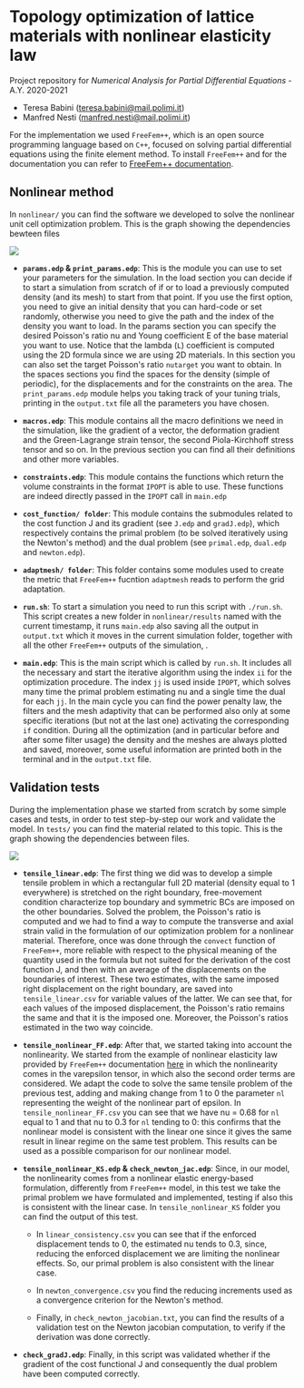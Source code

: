 # Topology optimization of lattice materials with nonlinear elasticity law
Project repository for *Numerical Analysis for Partial Differential Equations* - A.Y. 2020-2021

- Teresa Babini (teresa.babini@mail.polimi.it)
- Manfred Nesti (manfred.nesti@mail.polimi.it)

For the implementation we used `FreeFem++`, which is an open source programming language based on `C++`, focused on solving partial differential equations using the finite element method. To install `FreeFem++` and for the documentation you can refer to [FreeFem++ documentation](https://doc.freefem.org/documentation/index.html).

## Nonlinear method

In `nonlinear/` you can find the software we developed to solve the nonlinear unit cell optimization problem. This is the graph showing the dependencies bewteen files

<img src='https://g.gravizo.com/svg?digraph%20G%20%7B%0A%20%20edge%20%5Bstyle%20%3D%20dashed%5D%0A%20%20%22run.sh%22%20-%3E%20%22main.edp%22%0A%20%20edge%5Bstyle%20%3D%20normal%5D%0A%20%20%22main.edp%22%20-%3E%20%22constraints.edp%22%3B%0A%20%20%22main.edp%22%20-%3E%20%22params.edp%22%3B%0A%20%20%22params.edp%22%20-%3E%20%22print_params.edp%22%3B%0A%20%20%22main.edp%22%20-%3E%20%22macros.edp%22%3B%0A%20%20%22main.edp%22%20-%3E%20%22J.edp%22%3B%0A%20%20%22main.edp%22%20-%3E%20%22gradJ.edp%22%3B%0A%20%20%22main.edp%22%20-%3E%20%22makemetrica.edp%22%3B%0A%20%20subgraph%20cluster_adaptmesh%20%7B%0A%20%20%20%20label%20%3D%20%22adaptmesh%22%0A%20%20%20%20%22makemetrica.edp%22%20-%3E%20%22sparse2full.edp%22%3B%0A%20%20%20%20%22makemetrica.edp%22%20-%3E%20%22makepatch.edp%22%3B%0A%20%20%7D%0A%20%20subgraph%20cluster_cost_function%20%7B%0A%20%20%20%20label%20%3D%20%22cost_function%22%0A%20%20%20%20%22J.edp%22%20-%3E%20%22primal.edp%22%3B%0A%20%20%20%20%22J.edp%22%20-%3E%20%22newton.edp%22%3B%0A%20%20%20%20%22gradJ.edp%22%20-%3E%20%22dual.edp%22%3B%0A%20%20%7D%0A%7D%0A'>

- **`params.edp` & `print_params.edp`**:
This is the module you can use to set your parameters for the simulation.
In the load section you can decide if to start a simulation from scratch of if or to load a previously computed density (and its mesh) to start from that point. If you use the first option, you need to give an initial density that you can hard-code or set randomly, otherwise you need to give the path and the index of the density you want to load.
In the params section you can specify the desired Poisson's ratio nu and Young coefficient E of the base material you want to use. Notice that the lambda (`L`) coefficient is computed using the 2D formula since we are using 2D materials. In this section you can also set the target Poisson's ratio `nutarget` you want to obtain.
In the spaces sections you find the spaces for the density (simple of periodic), for the displacements and for the constraints on the area.
The `print_params.edp` module helps you taking track of your tuning trials, printing in the `output.txt` file all the parameters you have chosen.

- **`macros.edp`**:
This module contains all the macro definitions we need in the simulation, like the gradient of a vector, the deformation gradient and the Green-Lagrange strain tensor, the second Piola-Kirchhoff stress tensor and so on. In the previous section you can find all their definitions and other more variables.

- **`constraints.edp`**:
This module contains the functions which return the volume constraints in the format `IPOPT` is able to use. These functions are indeed directly passed in the `IPOPT` call in `main.edp`

- **`cost_function/ folder`**:
This module contains the submodules related to the cost function J and its gradient (see `J.edp` and `gradJ.edp`), which respectively contains the primal problem (to be solved iteratively using the Newton's method) and the dual problem (see `primal.edp`, `dual.edp` and `newton.edp`).

- **`adaptmesh/ folder`**:
This folder contains some modules used to create the metric that `FreeFem++` fucntion `adaptmesh` reads to perform the grid adaptation.

- **`run.sh`**:
To start a simulation you need to run this script with `./run.sh`. This script creates a new folder in `nonlinear/results` named with the current timestamp, it runs `main.edp` also saving all the output in `output.txt` which it moves in the current simulation folder, together with all the other `FreeFem++` outputs of the simulation, .

- **`main.edp`**:
This is the main script which is called by `run.sh`. It includes all the necessary and start the iterative algorithm using the index `ii` for the optimization procedure. The index `jj` is used inside `IPOPT`, which solves many time the primal problem estimating nu and a single time the dual for each `jj`. In the main cycle you can find the power penalty law, the filters and the mesh adaptivity that can be performed also only at some specific iterations (but not at the last one) activating the corresponding `if` condition. During all the optimization (and in particular before and after some filter usage) the density and the meshes are always plotted and saved, moreover, some useful information are printed both in the terminal and in the `output.txt` file.

## Validation tests

During the implementation phase we started from scratch by some simple cases and tests, in order to test step-by-step our work and validate the model. In `tests/` you can find the material related to this topic. This is the graph showing the dependencies between files.

<img src='https://g.gravizo.com/svg?digraph%20G%20%7B%0A%20%20subgraph%20cluster_linear%20%7B%0A%20%20%20%20label%20%3D%20%22Linear%22%0A%20%20%20%20%22tensile_linear.edp%22%3B%0A%20%20%20%20edge%20%5Bstyle%20%3D%20dashed%5D%0A%20%20%20%20%22tensile_linear.edp%22%20-%3E%20%22tensile_linear.csv%22%3B%0A%20%20%7D%0A%0A%20%20subgraph%20cluster_nonlinear%20%7B%0A%20%20%20%20label%20%3D%22Non%20linear%22%0A%20%20%20%20%22tensile_nonlinear_FF.edp%22%3B%0A%20%20%20%20%22tensile_nonlinear_KS.edp%22%20-%3E%20%22check_newton_jac.edp%22%5Bconstraint%20%3D%20false%5D%3B%0A%20%20%20%20%22check_gradJ.edp%22%3B%0A%20%20%20%20edge%20%5Bstyle%20%3D%20dashed%5D%0A%20%20%20%20%22tensile_nonlinear_FF.edp%22%20-%3E%20%22tensile_nonlinear_FF.csv%22%3B%0A%20%20%20%20%22tensile_nonlinear_KS.edp%22%20-%3E%20%22newton_convergence.csv%22%3B%0A%20%20%20%20%22tensile_nonlinear_KS.edp%22%20-%3E%20%22tlinear_consistency.csv%22%3B%0A%20%20%20%20%22check_newton_jac.edp%22%20-%3E%20%22check_newton_jacobian.txt%22%3B%0A%20%20%20%20%22check_gradJ.edp%22%20-%3E%20%22check_gradJ.txt%22%3B%0A%20%20%7D%0A%7D%0A'>

- **`tensile_linear.edp`**:
The first thing we did was to develop a simple tensile problem in which a rectangular full 2D material (density equal to 1 everywhere) is stretched on the right boundary, free-movement condition characterize top boundary and symmetric BCs are imposed on the other boundaries.
Solved the problem, the Poisson's ratio is computed and we had to find a way to compute the transverse and axial strain valid in the formulation of our optimization problem for a nonlinear material. Therefore, once was done through the `convect` function of `FreeFem++`, more reliable with respect to the physical meaning of the quantity used in the formula but not suited for the derivation of the cost function J, and then with an average of the displacements on the boundaries of interest. These two estimates, with the same imposed right displacement on the right boundary, are saved into `tensile_linear.csv` for variable values of the latter. We can see that, for each values of the imposed displacement, the Poisson's ratio remains the same and that it is the imposed one. Moreover, the Poisson's ratios estimated in the two way coincide.

- **`tensile_nonlinear_FF.edp`**:
After that, we started taking into account the nonlinearity. We started from the example of nonlinear elasticity law provided by `FreeFem++` documentation [here](https://doc.freefem.org/models/nonlinear-elasticity.html) in which the nonlinearity comes in the varepsilon tensor, in which also the second order terms are considered.
We adapt the code to solve the same tensile problem of the previous test, adding and making change from 1 to 0 the parameter `nl` representing the weight of the nonlinear part of epsilon. In `tensile_nonlinear_FF.csv` you can see that we have nu = 0.68 for `nl` equal to 1 and that nu to 0.3 for `nl` tending to 0: this confirms that the nonlinear model is consistent with the linear one since it gives the same result in linear regime on the same test problem. This results can be used as a possible comparison for our nonlinear model.

- **`tensile_nonlinear_KS.edp` & `check_newton_jac.edp`**:
Since, in our model, the nonlinearity comes from a nonlinear elastic energy-based formulation, differently from `FreeFem++` model, in this test we take the primal problem we have formulated and implemented, testing if also this is consistent with the linear case. In `tensile_nonlinear_KS` folder you can find the output of this test.

  - In `linear_consistency.csv` you can see that if the enforced displacement tends to 0, the estimated nu tends to 0.3, since, reducing the enforced displacement we are limiting the nonlinear effects. So, our primal problem is also consistent with the linear case.

  - In `newton_convergence.csv` you find the reducing increments used as a convergence criterion for the Newton's method.

  - Finally, in `check_newton_jacobian.txt`, you can find the results of a validation test on the Newton jacobian computation, to verify if the derivation was done correctly.


- **`check_gradJ.edp`**:
Finally, in this script was validated whether if the gradient of the cost functional J and consequently the dual problem have been computed correctly.

